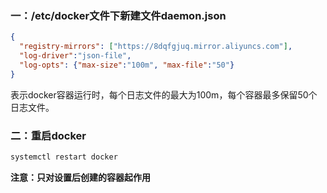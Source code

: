 ### 一：/etc/docker文件下新建文件daemon.json

```json
{
  "registry-mirrors": ["https://8dqfgjuq.mirror.aliyuncs.com"],
  "log-driver":"json-file",
  "log-opts": {"max-size":"100m", "max-file":"50"}
}
```

表示docker容器运行时，每个日志文件的最大为100m，每个容器最多保留50个日志文件。

### 二：重启docker

```bash
systemctl restart docker 
```

**注意：只对设置后创建的容器起作用**




